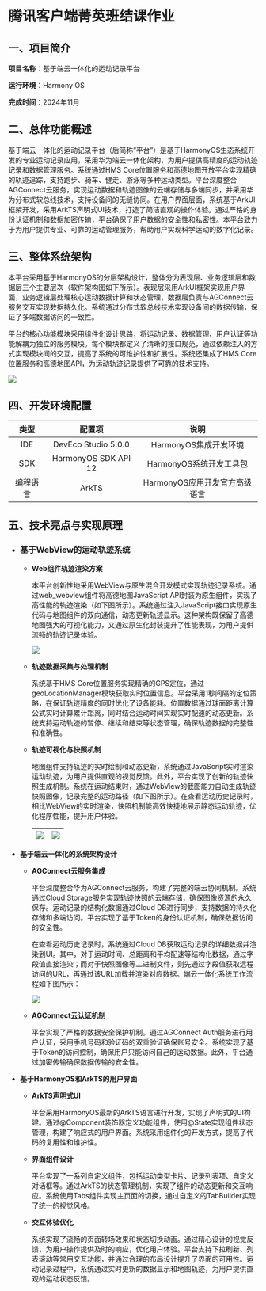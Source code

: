 # 腾讯客户端菁英班结课作业

## 一、项目简介

**项目名称**：基于端云一体化的运动记录平台

**运行环境**：Harmony OS

**完成时间**：2024年11月

## 二、总体功能概述

​	基于端云一体化的运动记录平台（后简称“平台”）是基于HarmonyOS生态系统开发的专业运动记录应用，采用华为端云一体化架构，为用户提供高精度的运动轨迹记录和数据管理服务。系统通过HMS Core位置服务和高德地图开放平台实现精确的轨迹追踪，支持跑步、骑车、健走、游泳等多种运动类型。平台深度整合AGConnect云服务，实现运动数据和轨迹图像的云端存储与多端同步，并采用华为分布式软总线技术，支持设备间的无缝协同。在用户界面层面，系统基于ArkUI框架开发，采用ArkTS声明式UI技术，打造了简洁直观的操作体验。通过严格的身份认证机制和数据加密传输，平台确保了用户数据的安全性和私密性。本平台致力于为用户提供专业、可靠的运动管理服务，帮助用户实现科学运动的数字化记录。

## 三、整体系统架构

​	本平台采用基于HarmonyOS的分层架构设计，整体分为表现层、业务逻辑层和数据层三个主要层次（软件架构图如下所示）。表现层采用ArkUI框架实现用户界面，业务逻辑层处理核心运动数据计算和状态管理，数据层负责与AGConnect云服务交互实现数据持久化。系统通过分布式软总线技术实现设备间的数据传输，保证了多端数据访问的一致性。

​	平台的核心功能模块采用组件化设计思路，将运动记录、数据管理、用户认证等功能解耦为独立的服务模块。每个模块都定义了清晰的接口规范，通过依赖注入的方式实现模块间的交互，提高了系统的可维护性和扩展性。系统还集成了HMS Core位置服务和高德地图API，为运动轨迹记录提供了可靠的技术支持。

![](assets/framework.png)

## 四、开发环境配置

|   类型   |        配置项         |             说明              |
| :------: | :-------------------: | :---------------------------: |
|   IDE    | DevEco  Studio 5.0.0  |     HarmonyOS集成开发环境     |
|   SDK    | HarmonyOS  SDK API 12 |    HarmonyOS系统开发工具包    |
| 编程语言 |         ArkTS         | HarmonyOS应用开发官方高级语言 |

## 五、技术亮点与实现原理

- ### 基于WebView的运动轨迹系统

  - **Web组件轨迹渲染方案**

    本平台创新性地采用WebView与原生混合开发模式实现轨迹记录系统。通过web_webview组件将高德地图JavaScript API封装为原生组件，实现了高性能的轨迹渲染（如下图所示）。系统通过注入JavaScript接口实现原生代码与地图组件的双向通信，动态更新轨迹显示。这种架构既保留了高德地图强大的可视化能力，又通过原生化封装提升了性能表现，为用户提供流畅的轨迹记录体验。

    ![](assets/webview.png)

  - **轨迹数据采集与处理机制**

    系统基于HMS Core位置服务实现精确的GPS定位，通过geoLocationManager模块获取实时位置信息。平台采用1秒间隔的定位策略，在保证轨迹精度的同时优化了设备能耗。位置数据通过球面距离计算公式实时计算累计距离，同时结合运动时间实现实时配速的动态更新。系统支持运动轨迹的暂停、继续和结束等状态管理，确保轨迹数据的完整性和准确性。

  - **轨迹可视化与快照机制**

    地图组件支持轨迹的实时绘制和动态更新，系统通过JavaScript实时渲染运动轨迹，为用户提供直观的视觉反馈。此外，平台实现了创新的轨迹快照生成机制。系统在运动结束时，通过WebView的截图能力自动生成轨迹快照图像，记录完整的运动路径（如下图所示）。在查看运动历史记录时，相比WebView的实时渲染，快照机制能高效快捷地展示静态运动轨迹，优化程序性能，提升用户体验。

    | ![](assets/track1.png) | ![](assets/track2.png) |
    | :--------------------: | :--------------------: |

    

- **基于端云一体化的系统架构设计**

  - **AGConnect云服务集成**

    平台深度整合华为AGConnect云服务，构建了完整的端云协同机制。系统通过Cloud Storage服务实现轨迹快照的云端存储，确保图像资源的永久保存。运动记录的结构化数据通过Cloud DB进行同步，支持数据的持久化存储和多端访问。平台实现了基于Token的身份认证机制，确保数据访问的安全性。

    在查看运动历史记录时，系统通过Cloud DB获取运动记录的详细数据并渲染到UI。其中，对于运动时间、总距离和平均配速等结构化数据，通过字段值直接渲染；而对于快照图像等二进制文件，则先通过字段值获取远程访问的URL，再通过该URL加载并渲染对应数据。端云一体化系统工作流程如下图所示：

    ![](assets/agconnect.png)

  - **AGConnect云认证机制**

    平台实现了严格的数据安全保护机制。通过AGConnect Auth服务进行用户认证，采用手机号码和验证码的双重验证确保账号安全。系统实现了基于Token的访问控制，确保用户只能访问自己的运动数据。此外，平台通过加密传输确保数据传输的安全性。

- **基于HarmonyOS和ArkTS的用户界面**

  - **ArkTS声明式UI**

    平台采用HarmonyOS最新的ArkTS语言进行开发，实现了声明式的UI构建。通过@Component装饰器定义功能组件，使用@State实现组件状态管理，构建了响应式的用户界面。系统采用组件化的开发方式，提高了代码的复用性和维护性。

  - **界面组件设计**

    平台实现了一系列自定义组件，包括运动类型卡片、记录列表项、自定义对话框等。通过ArkTS的状态管理机制，实现了组件的动态更新和交互响应。系统使用Tabs组件实现主页面的切换，通过自定义的TabBuilder实现了统一的视觉风格。

  - **交互体验优化**

    系统实现了流畅的页面转场效果和状态切换动画。通过精心设计的视觉反馈，为用户操作提供及时的响应，优化用户体验。平台支持下拉刷新、列表滚动等常用交互功能，并通过合理的布局设计提升了界面的可用性。运动记录过程中，系统通过实时更新的数据显示和地图轨迹，为用户提供直观的运动状态反馈。
